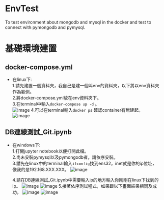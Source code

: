 # EnvTest
To test environment about mongodb and mysql in the docker and test to connect with pymongodb and pymysql.

# 基礎環境建置
## docker-compose.yml
  * 在linux下: <br>
    1.請先建置一個資料夾，我自己是建一個叫env的資料夾，以下將以env資料夾作為範例。 <br>
    2.將docker-compose.yml放在env資料夾下。 <br>
    3.在terminal中輸入`docker-compose up -d` 。 <br>
      ![image](https://user-images.githubusercontent.com/53245830/120437306-82252700-c3b2-11eb-985e-41221f602aed.png) 
    4.可以在terminal輸入`docker ps` 確認container有無建起。
      ![image](https://user-images.githubusercontent.com/53245830/120437522-bef11e00-c3b2-11eb-90d2-0eceb72e9b2f.png)
  
## DB連線測試_Git.ipynb
  * 在windows下: <br>
    1.打開jupyter notebook以便打開此檔。<br>
    2.尚未安裝pymysql以及pymongodb者，請依序安裝。<br>
    3.請先在linux中的terminal輸入`ifconfig`找到ens32，inet就是你的ip位址，像我的是192.168.XXX.XXX。
      ![image](https://user-images.githubusercontent.com/53245830/120438435-f1e7e180-c3b3-11eb-85b8-63c99923ea0e.png)

    4.請在DB連線測試_Git.ipynb中需要輸入ip的地方輸入你剛剛在linux下找到的ip。
      ![image](https://user-images.githubusercontent.com/53245830/120439466-20b28780-c3b5-11eb-8648-d6e6a9014cca.png)
      ![image](https://user-images.githubusercontent.com/53245830/120438867-70448380-c3b4-11eb-877e-566dba090b5e.png)
    5.接著依序測試程式，如果跟以下畫面結果相同及成功。
      ![image](https://user-images.githubusercontent.com/53245830/120439784-8272f180-c3b5-11eb-9567-512c77884089.png)
      ![image](https://user-images.githubusercontent.com/53245830/120439852-93bbfe00-c3b5-11eb-878a-17c826ee561a.png)
